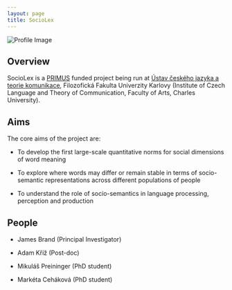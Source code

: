 ```yaml
---
layout: page
title: SocioLex
---
```


![Profile Image](https://jamesbrandscience.github.io/assets/sociolex.png)

## Overview
SocioLex is a [PRIMUS](https://cuni.cz/UKEN-558.html) funded project being run at [Ústav českého jazyka a teorie komunikace](https://ucjtk.ff.cuni.cz/), Filozofická Fakulta Univerzity Karlovy (Institute of Czech Language and Theory of Communication, Faculty of Arts, Charles University).

## Aims
The core aims of the project are:

- To develop the first large-scale quantitative norms for social dimensions of word meaning

- To explore where words may differ or remain stable in terms of socio-semantic representations across different populations of people

- To understand the role of socio-semantics in language processing, perception and production

## People
- James Brand (Principal Investigator)

- Adam Kříž (Post-doc)

- Mikuláš Preininger (PhD student)

- Markéta Ceháková (PhD student)
